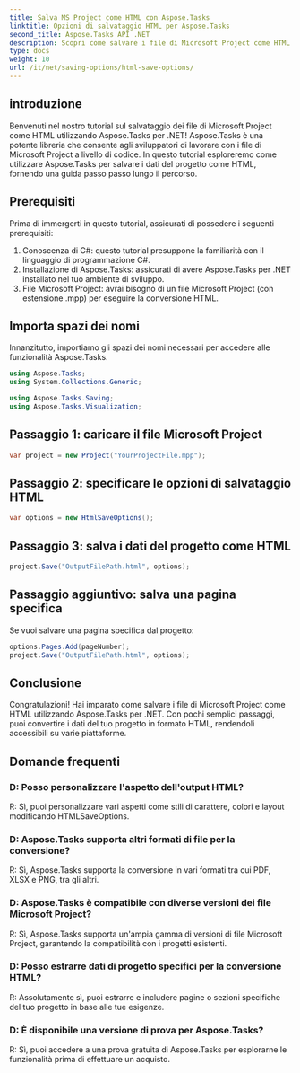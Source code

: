 ```yaml
---
title: Salva MS Project come HTML con Aspose.Tasks
linktitle: Opzioni di salvataggio HTML per Aspose.Tasks
second_title: Aspose.Tasks API .NET
description: Scopri come salvare i file di Microsoft Project come HTML utilizzando Aspose.Tasks per .NET. Converti i dati del progetto senza sforzo con la nostra guida passo passo.
type: docs
weight: 10
url: /it/net/saving-options/html-save-options/
---
```

## introduzione
Benvenuti nel nostro tutorial sul salvataggio dei file di Microsoft Project come HTML utilizzando Aspose.Tasks per .NET! Aspose.Tasks è una potente libreria che consente agli sviluppatori di lavorare con i file di Microsoft Project a livello di codice. In questo tutorial esploreremo come utilizzare Aspose.Tasks per salvare i dati del progetto come HTML, fornendo una guida passo passo lungo il percorso.
## Prerequisiti
Prima di immergerti in questo tutorial, assicurati di possedere i seguenti prerequisiti:
1. Conoscenza di C#: questo tutorial presuppone la familiarità con il linguaggio di programmazione C#.
2. Installazione di Aspose.Tasks: assicurati di avere Aspose.Tasks per .NET installato nel tuo ambiente di sviluppo.
3. File Microsoft Project: avrai bisogno di un file Microsoft Project (con estensione .mpp) per eseguire la conversione HTML.

## Importa spazi dei nomi
Innanzitutto, importiamo gli spazi dei nomi necessari per accedere alle funzionalità Aspose.Tasks.
```csharp
using Aspose.Tasks;
using System.Collections.Generic;

using Aspose.Tasks.Saving;
using Aspose.Tasks.Visualization;
```

## Passaggio 1: caricare il file Microsoft Project
```csharp
var project = new Project("YourProjectFile.mpp");
```
## Passaggio 2: specificare le opzioni di salvataggio HTML
```csharp
var options = new HtmlSaveOptions();
```
## Passaggio 3: salva i dati del progetto come HTML
```csharp
project.Save("OutputFilePath.html", options);
```
## Passaggio aggiuntivo: salva una pagina specifica
Se vuoi salvare una pagina specifica dal progetto:
```csharp
options.Pages.Add(pageNumber);
project.Save("OutputFilePath.html", options);
```

## Conclusione
Congratulazioni! Hai imparato come salvare i file di Microsoft Project come HTML utilizzando Aspose.Tasks per .NET. Con pochi semplici passaggi, puoi convertire i dati del tuo progetto in formato HTML, rendendoli accessibili su varie piattaforme.
## Domande frequenti
### D: Posso personalizzare l'aspetto dell'output HTML?
R: Sì, puoi personalizzare vari aspetti come stili di carattere, colori e layout modificando HTMLSaveOptions.
### D: Aspose.Tasks supporta altri formati di file per la conversione?
R: Sì, Aspose.Tasks supporta la conversione in vari formati tra cui PDF, XLSX e PNG, tra gli altri.
### D: Aspose.Tasks è compatibile con diverse versioni dei file Microsoft Project?
R: Sì, Aspose.Tasks supporta un'ampia gamma di versioni di file Microsoft Project, garantendo la compatibilità con i progetti esistenti.
### D: Posso estrarre dati di progetto specifici per la conversione HTML?
R: Assolutamente sì, puoi estrarre e includere pagine o sezioni specifiche del tuo progetto in base alle tue esigenze.
### D: È disponibile una versione di prova per Aspose.Tasks?
R: Sì, puoi accedere a una prova gratuita di Aspose.Tasks per esplorarne le funzionalità prima di effettuare un acquisto.